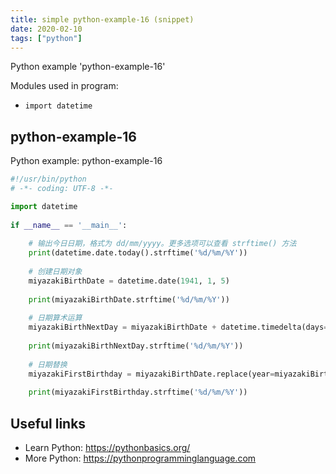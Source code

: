 ```yaml
---
title: simple python-example-16 (snippet)
date: 2020-02-10
tags: ["python"]
---
```

Python example 'python-example-16'


Modules used in program: 
* `import datetime`

## python-example-16

Python example: python-example-16

```python
#!/usr/bin/python
# -*- coding: UTF-8 -*-

import datetime
 
if __name__ == '__main__':
 
    # 输出今日日期，格式为 dd/mm/yyyy。更多选项可以查看 strftime() 方法
    print(datetime.date.today().strftime('%d/%m/%Y'))
 
    # 创建日期对象
    miyazakiBirthDate = datetime.date(1941, 1, 5)
 
    print(miyazakiBirthDate.strftime('%d/%m/%Y'))
 
    # 日期算术运算
    miyazakiBirthNextDay = miyazakiBirthDate + datetime.timedelta(days=1)
 
    print(miyazakiBirthNextDay.strftime('%d/%m/%Y'))
 
    # 日期替换
    miyazakiFirstBirthday = miyazakiBirthDate.replace(year=miyazakiBirthDate.year + 1)
 
    print(miyazakiFirstBirthday.strftime('%d/%m/%Y'))


```

## Useful links

- Learn Python: https://pythonbasics.org/
- More Python: https://pythonprogramminglanguage.com
